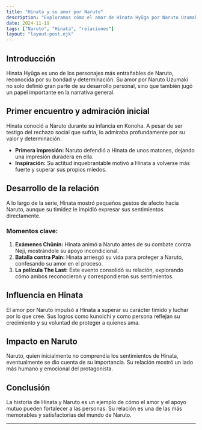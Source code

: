 ```yaml
---
title: "Hinata y su amor por Naruto"
description: "Exploramos cómo el amor de Hinata Hyūga por Naruto Uzumaki influenció su desarrollo y el desenlace de la historia."
date: 2024-11-19
tags: ["Naruto", "Hinata", "relaciones"]
layout: "layout-post.njk"
---
```


## Introducción

Hinata Hyūga es uno de los personajes más entrañables de Naruto, reconocida por su bondad y determinación. Su amor por Naruto Uzumaki no solo definió gran parte de su desarrollo personal, sino que también jugó un papel importante en la narrativa general.

## Primer encuentro y admiración inicial

Hinata conoció a Naruto durante su infancia en Konoha. A pesar de ser testigo del rechazo social que sufría, lo admiraba profundamente por su valor y determinación.

- **Primera impresión:** Naruto defendió a Hinata de unos matones, dejando una impresión duradera en ella.
- **Inspiración:** Su actitud inquebrantable motivó a Hinata a volverse más fuerte y superar sus propios miedos.

## Desarrollo de la relación

A lo largo de la serie, Hinata mostró pequeños gestos de afecto hacia Naruto, aunque su timidez le impidió expresar sus sentimientos directamente.

### Momentos clave:
1. **Exámenes Chūnin:** Hinata animó a Naruto antes de su combate contra Neji, mostrándole su apoyo incondicional.
2. **Batalla contra Pain:** Hinata arriesgó su vida para proteger a Naruto, confesando su amor en el proceso.
3. **La película The Last:** Este evento consolidó su relación, explorando cómo ambos reconocieron y correspondieron sus sentimientos.

## Influencia en Hinata

El amor por Naruto impulsó a Hinata a superar su carácter tímido y luchar por lo que cree. Sus logros como kunoichi y como persona reflejan su crecimiento y su voluntad de proteger a quienes ama.

## Impacto en Naruto

Naruto, quien inicialmente no comprendía los sentimientos de Hinata, eventualmente se dio cuenta de su importancia. Su relación mostró un lado más humano y emocional del protagonista.

## Conclusión

La historia de Hinata y Naruto es un ejemplo de cómo el amor y el apoyo mutuo pueden fortalecer a las personas. Su relación es una de las más memorables y satisfactorias del mundo de Naruto.

---

